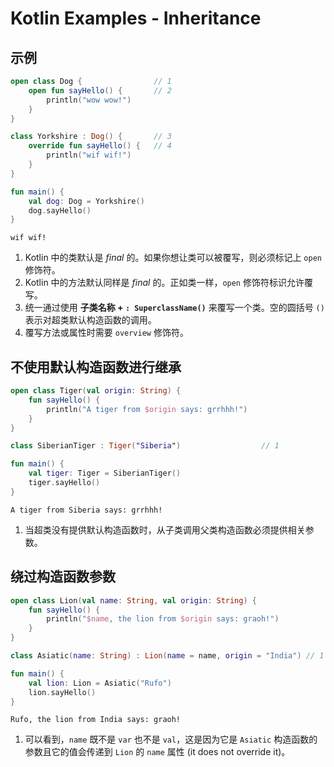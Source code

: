# Kotlin Examples - Inheritance

## 示例

```kt
open class Dog {                // 1
    open fun sayHello() {       // 2
        println("wow wow!")
    }
}

class Yorkshire : Dog() {       // 3
    override fun sayHello() {   // 4
        println("wif wif!")
    }
}

fun main() {
    val dog: Dog = Yorkshire()
    dog.sayHello()
}
```

```
wif wif!
```

1. Kotlin 中的类默认是 *final* 的。如果你想让类可以被覆写，则必须标记上 `open` 修饰符。
2. Kotlin 中的方法默认同样是 *final* 的。正如类一样，`open` 修饰符标识允许覆写。
3. 统一通过使用 **子类名称 + `: SuperclassName()`** 来覆写一个类。空的圆括号 `()` 表示对超类默认构造函数的调用。
4. 覆写方法或属性时需要 `overview` 修饰符。


## 不使用默认构造函数进行继承

```kt
open class Tiger(val origin: String) {
    fun sayHello() {
        println("A tiger from $origin says: grrhhh!")
    }
}

class SiberianTiger : Tiger("Siberia")                  // 1

fun main() {
    val tiger: Tiger = SiberianTiger()
    tiger.sayHello()
}
```

```
A tiger from Siberia says: grrhhh!
```

1. 当超类没有提供默认构造函数时，从子类调用父类构造函数必须提供相关参数。



## 绕过构造函数参数

```kt
open class Lion(val name: String, val origin: String) {
    fun sayHello() {
        println("$name, the lion from $origin says: graoh!")
    }
}

class Asiatic(name: String) : Lion(name = name, origin = "India") // 1

fun main() {
    val lion: Lion = Asiatic("Rufo")
    lion.sayHello()
}
```

```
Rufo, the lion from India says: graoh!
```

1. 可以看到，`name` 既不是 `var` 也不是 `val`，这是因为它是 `Asiatic` 构造函数的参数且它的值会传递到 `Lion` 的 `name` 属性 (it does not override it)。
